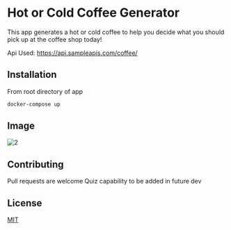# Hot or Cold Coffee Generator

This app generates a hot or cold coffee to help you decide what you should pick up at the coffee shop today!

Api Used: https://api.sampleapis.com/coffee/

## Installation

From root directory of app

```bash
docker-compose up
```

## Image

![2](https://user-images.githubusercontent.com/86748117/202983652-e74bb4c0-0a50-4498-ab55-32e0e90bbb14.png)

## Contributing

Pull requests are welcome
Quiz capability to be added in future dev

## License

[MIT](https://choosealicense.com/licenses/mit/)
